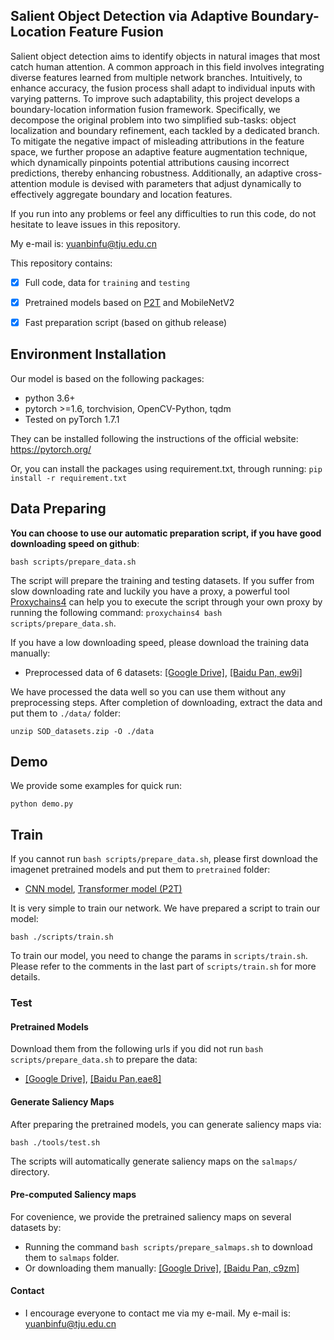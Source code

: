 ## Salient Object Detection via Adaptive Boundary-Location Feature Fusion

Salient object detection aims to identify objects in natural images that most catch human attention. A common approach in this field involves integrating diverse features learned from multiple network branches. Intuitively, to enhance accuracy, the fusion process shall adapt to individual inputs with varying patterns. To improve such adaptability, this project develops a boundary-location information fusion framework. Specifically, we decompose the original problem into two simplified sub-tasks: object localization and boundary refinement, each tackled by a dedicated branch. To mitigate the negative impact of misleading attributions in the feature space, we further propose an adaptive feature augmentation technique, which dynamically pinpoints potential attributions causing incorrect predictions, thereby enhancing robustness. Additionally, an adaptive cross-attention module is devised with parameters that adjust dynamically to effectively aggregate boundary and location features. 


If you run into any problems or feel any difficulties to run this code, do not hesitate to leave issues in this repository.

My e-mail is: yuanbinfu@tju.edu.cn

This repository contains:

- [x] Full code, data for `training` and `testing`
- [x] Pretrained models based on [P2T](https://arxiv.org/abs/2106.12011) and MobileNetV2
- [x] Fast preparation script (based on github release)


## Environment Installation
Our model is based on the following packages:
* python 3.6+
* pytorch >=1.6, torchvision, OpenCV-Python, tqdm
* Tested on pyTorch 1.7.1

They can be installed following the instructions of the official website: https://pytorch.org/

Or, you can install the packages using requirement.txt, through running:
```pip install -r requirement.txt```

## Data Preparing

**You can choose to use our automatic preparation script, if you have good downloading speed on github**:
```
bash scripts/prepare_data.sh
```
The script will prepare the training and testing datasets. 
If you suffer from slow downloading rate and luckily you have a proxy, a powerful tool [Proxychains4](https://github.com/rofl0r/proxychains-ng) can help you to execute the script through your own proxy by running the following command: `proxychains4 bash scripts/prepare_data.sh`.

If you have a low downloading speed, please download the training data manually: 

* Preprocessed data of 6 datasets: [[Google Drive]](https://drive.google.com/file/d/1fj1KoLa8uOBmGMkpKkjj7xVHciSd8_4V/view?usp=sharing), [[Baidu Pan, ew9i]](https://pan.baidu.com/s/1tNGQS9SjFu9hm0a0svnlvg?pwd=ew9i)

We have processed the data well so you can use them without any preprocessing steps. 
After completion of downloading, extract the data and put them to `./data/` folder:

```
unzip SOD_datasets.zip -O ./data
```


## Demo

We provide some examples for quick run:
````
python demo.py
````

## Train

If you cannot run `bash scripts/prepare_data.sh`, please first download the imagenet pretrained models and put them to `pretrained` folder:

* [CNN model](https://drive.google.com/drive/folders/1ios0nOHQt61vsmu-pdkpS1zBb_CwLrmk?usp=sharing), [Transformer model (P2T)](https://github.com/yuhuan-wu/P2T)


It is very simple to train our network. We have prepared a script to train our model:
```
bash ./scripts/train.sh
```

To train our model, you need to change the params in `scripts/train.sh`. Please refer to the comments in the last part of `scripts/train.sh` for more details.

### Test

#### Pretrained Models

Download them from the following urls if you did not run `bash scripts/prepare_data.sh` to prepare the data:

* [[Google Drive]](https://drive.google.com/drive/folders/1Un6trEOTIVza2wH5Q2PAQVNGgsKEEHv4?usp=sharing), [[Baidu Pan,eae8]](https://pan.baidu.com/s/1xJNJ8SEDwKMHxlFh3yCUeQ?pwd=eae8)

#### Generate Saliency Maps

After preparing the pretrained models, you can generate saliency maps via:

```
bash ./tools/test.sh
```

The scripts will automatically generate saliency maps on the `salmaps/` directory.

#### Pre-computed Saliency maps

For covenience, we provide the pretrained saliency maps on several datasets by:

* Running the command `bash scripts/prepare_salmaps.sh` to download them to `salmaps` folder.
* Or downloading them manually: [[Google Drive]](https://drive.google.com/drive/folders/1MymUy-aZx_45YJSOPd3GQjwel-YBTUPX?usp=sharing), [[Baidu Pan, c9zm]](https://pan.baidu.com/s/1HAZTrJhIkw8JdACN_ChGWA?pwd=c9zm)

#### Contact

* I encourage everyone to contact me via my e-mail. My e-mail is: yuanbinfu@tju.edu.cn

